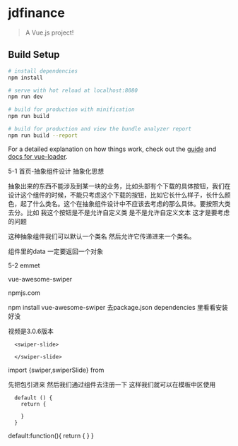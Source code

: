 # jdfinance

> A Vue.js project!

## Build Setup

``` bash
# install dependencies
npm install

# serve with hot reload at localhost:8080
npm run dev

# build for production with minification
npm run build

# build for production and view the bundle analyzer report
npm run build --report
```

For a detailed explanation on how things work, check out the [guide](http://vuejs-templates.github.io/webpack/) and [docs for vue-loader](http://vuejs.github.io/vue-loader).

5-1 首页-抽象组件设计
抽象化思想

抽象出来的东西不能涉及到某一块的业务，比如头部有个下载的具体按钮，我们在设计这个组件的时候，不能只考虑这个下载的按钮，比如它长什么样子，长什么颜色，起了什么类名。这个在抽象组件设计中不应该去考虑的那么具体。要按照大类去分。比如 我这个按钮是不是允许自定义类 是不是允许自定义文本 这才是要考虑的问题

这种抽象组件我们可以默认一个类名 然后允许它传递进来一个类名。

组件里的data 一定要返回一个对象

5-2
emmet

vue-awesome-swiper

npmjs.com

npm install vue-awesome-swiper
去package.json dependencies 里看看安装好没

视频是3.0.6版本


      <swiper-slide>

      </swiper-slide>

import {swiper,swiperSlide} from


先把包引进来 然后我们通过组件去注册一下 这样我们就可以在模板中区使用


      default () {
        return {

        }
      }


default:function(){
return {
}
}

